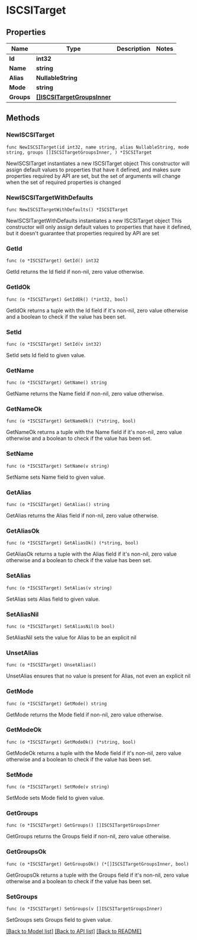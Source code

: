 # ISCSITarget

## Properties

Name | Type | Description | Notes
------------ | ------------- | ------------- | -------------
**Id** | **int32** |  | 
**Name** | **string** |  | 
**Alias** | **NullableString** |  | 
**Mode** | **string** |  | 
**Groups** | [**[]ISCSITargetGroupsInner**](ISCSITargetGroupsInner.md) |  | 

## Methods

### NewISCSITarget

`func NewISCSITarget(id int32, name string, alias NullableString, mode string, groups []ISCSITargetGroupsInner, ) *ISCSITarget`

NewISCSITarget instantiates a new ISCSITarget object
This constructor will assign default values to properties that have it defined,
and makes sure properties required by API are set, but the set of arguments
will change when the set of required properties is changed

### NewISCSITargetWithDefaults

`func NewISCSITargetWithDefaults() *ISCSITarget`

NewISCSITargetWithDefaults instantiates a new ISCSITarget object
This constructor will only assign default values to properties that have it defined,
but it doesn't guarantee that properties required by API are set

### GetId

`func (o *ISCSITarget) GetId() int32`

GetId returns the Id field if non-nil, zero value otherwise.

### GetIdOk

`func (o *ISCSITarget) GetIdOk() (*int32, bool)`

GetIdOk returns a tuple with the Id field if it's non-nil, zero value otherwise
and a boolean to check if the value has been set.

### SetId

`func (o *ISCSITarget) SetId(v int32)`

SetId sets Id field to given value.


### GetName

`func (o *ISCSITarget) GetName() string`

GetName returns the Name field if non-nil, zero value otherwise.

### GetNameOk

`func (o *ISCSITarget) GetNameOk() (*string, bool)`

GetNameOk returns a tuple with the Name field if it's non-nil, zero value otherwise
and a boolean to check if the value has been set.

### SetName

`func (o *ISCSITarget) SetName(v string)`

SetName sets Name field to given value.


### GetAlias

`func (o *ISCSITarget) GetAlias() string`

GetAlias returns the Alias field if non-nil, zero value otherwise.

### GetAliasOk

`func (o *ISCSITarget) GetAliasOk() (*string, bool)`

GetAliasOk returns a tuple with the Alias field if it's non-nil, zero value otherwise
and a boolean to check if the value has been set.

### SetAlias

`func (o *ISCSITarget) SetAlias(v string)`

SetAlias sets Alias field to given value.


### SetAliasNil

`func (o *ISCSITarget) SetAliasNil(b bool)`

 SetAliasNil sets the value for Alias to be an explicit nil

### UnsetAlias
`func (o *ISCSITarget) UnsetAlias()`

UnsetAlias ensures that no value is present for Alias, not even an explicit nil
### GetMode

`func (o *ISCSITarget) GetMode() string`

GetMode returns the Mode field if non-nil, zero value otherwise.

### GetModeOk

`func (o *ISCSITarget) GetModeOk() (*string, bool)`

GetModeOk returns a tuple with the Mode field if it's non-nil, zero value otherwise
and a boolean to check if the value has been set.

### SetMode

`func (o *ISCSITarget) SetMode(v string)`

SetMode sets Mode field to given value.


### GetGroups

`func (o *ISCSITarget) GetGroups() []ISCSITargetGroupsInner`

GetGroups returns the Groups field if non-nil, zero value otherwise.

### GetGroupsOk

`func (o *ISCSITarget) GetGroupsOk() (*[]ISCSITargetGroupsInner, bool)`

GetGroupsOk returns a tuple with the Groups field if it's non-nil, zero value otherwise
and a boolean to check if the value has been set.

### SetGroups

`func (o *ISCSITarget) SetGroups(v []ISCSITargetGroupsInner)`

SetGroups sets Groups field to given value.



[[Back to Model list]](../README.md#documentation-for-models) [[Back to API list]](../README.md#documentation-for-api-endpoints) [[Back to README]](../README.md)


